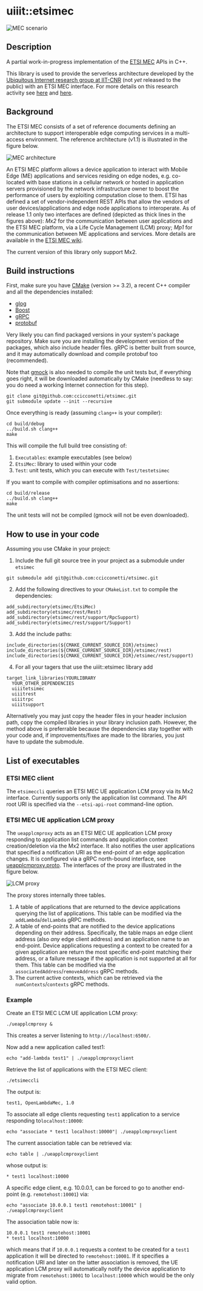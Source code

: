 # uiiit::etsimec

![MEC scenario](doc/scenario.png)

## Description

A partial work-in-progress implementation of the [ETSI MEC](https://www.etsi.org/technologies/multi-access-edge-computing) APIs in C++.

This library is used to provide the serverless architecture developed by the [Ubiquitous Internet research group at IIT-CNR](http://cnd.iit.cnr.it/) (not _yet_ released to the public) with an ETSI MEC interface. For more details on this research activity see [here](https://ccicconetti.github.io/cloudcom2018.html) and [here](https://ccicconetti.github.io/percom2019.html).

## Background

The ETSI MEC consists of a set of reference documents defining an architecture to support interoperable edge computing services in a multi-access environment. The reference architecture (v1.1) is illustrated in the figure below.

![MEC architecture](doc/reference_architecture.png)

An ETSI MEC platform allows a device application to interact with Mobile Edge (ME) applications and services residing on edge nodes, e.g. co-located with base stations in a cellular network or hosted in application servers provisioned by the network infrastructure owner to boost the performance of users by exploiting computation close to them.
ETSI has defined a set of vendor-independent REST APIs that allow the vendors of user devices/applications and edge node applications to interoperate.
As of release 1.1 only two interfaces are defined (depicted as thick lines in the figures above): *Mx2* for the communication between user applications and the ETSI MEC platform, via a Life Cycle Management (LCM) proxy; *Mp1* for the communication between ME applications and services.
More details are available in the [ETSI MEC wiki](https://mecwiki.etsi.org/index.php?title=Main_Page).

The current version of this library only support Mx2.

## Build instructions

First, make sure you have [CMake](https://cmake.org/) (version >= 3.2), a recent C++ compiler and all the dependencies installed:

- [glog](https://github.com/google/glog)
- [Boost](https://www.boost.org/)
- [gRPC](https://grpc.io/)
- [protobuf](https://developers.google.com/protocol-buffers/)

Very likely you can find packaged versions in your system's package repository.
Make sure you are installing the development version of the packages, which also include header files.
gRPC is better built from source, and it may automatically download and compile protobuf too (recommended).

Note that [gmock](https://github.com/google/googlemock) is also needed to compile the unit tests but, if everything goes right, it will be downloaded automatically by CMake (needless to say: you do need a working Internet connection for this step).

```
git clone git@github.com:ccicconetti/etsimec.git
git submodule update --init --recursive
```

Once everything is ready (assuming `clang++` is your compiler):

```
cd build/debug
../build.sh clang++
make
```

This will compile the full build tree consisting of:

1. `Executables`: example executables (see below)
2. `EtsiMec`: library to used within your code
2. `Test`: unit tests, which you can execute with `Test/testetsimec`

If you want to compile with compiler optimisations and no assertions:

```
cd build/release
../build.sh clang++
make
```

The unit tests will not be compiled (gmock will not be even downloaded).

## How to use in your code

Assuming you use CMake in your project:

1. Include the full git source tree in your project as a submodule under `etsimec`

```
git submodule add git@github.com:ccicconetti/etsimec.git
```

2. Add the following directives to your `CMakeList.txt` to compile the dependencies:

```
add_subdirectory(etsimec/EtsiMec)
add_subdirectory(etsimec/rest/Rest)
add_subdirectory(etsimec/rest/support/RpcSupport)
add_subdirectory(etsimec/rest/support/Support)
```

3. Add the include paths:

```
include_directories(${CMAKE_CURRENT_SOURCE_DIR}/etsimec)
include_directories(${CMAKE_CURRENT_SOURCE_DIR}/etsimec/rest)
include_directories(${CMAKE_CURRENT_SOURCE_DIR}/etsimec/rest/support)
```

4. For all your tagers that use the uiiit::etsimec library add

```
target_link_libraries(YOURLIBRARY
  YOUR_OTHER_DEPENDENCIES
  uiiitetsimec
  uiiitrest
  uiiitrpc
  uiiitsupport
```

Alternatively you may just copy the header files in your header inclusion path, copy the compiled libraries in your library inclusion path.
However, the method above is preferrable because the dependencies stay together with your code and, if improvements/fixes are made to the libraries, you just have to update the submodule.

## List of executables

### ETSI MEC client

The `etsimeccli` queries an ETSI MEC UE application LCM proxy via its Mx2 interface.
Currently supports only the application list command.
The API root URI is specified via the `--etsi-api-root` command-line option.

### ETSI MEC UE application LCM proxy

The `ueapplcmproxy` acts as an ETSI MEC UE application LCM proxy responding to application list commands and application context creation/deletion via the Mx2 interface.
It also notifies the user applications that specified a notification URI as the end-point of an edge application changes.
It is configured via a gRPC north-bound interface, see [ueapplcmproxy.proto](EtsiMec/ueapplcmproxy.proto).
The interfaces of the proxy are illustrated in the figure below.

![LCM proxy](doc/ueapplcmproxy.png)

The proxy stores internally three tables.

1. A table of applications that are returned to the device applications querying the list of applications. This table can be modified via the `addLambda`/`delLambda` gRPC methods.
2. A table of end-points that are notified to the device applications depending on their address. Specifically, the table maps an edge client address (also _any_ edge client address) and an application name to an end-point. Device applications requesting a context to be created for a given application are return the most specific end-point matching their address, or a failure message if the application is not supported at all for them. This table can be modified via the `associatedAddress`/`removeAddress` gRPC methods.
3. The current active contexts, which can be retrieved via the `numContexts`/`contexts` gRPC methods.

### Example

Create an ETSI MEC LCM UE application LCM proxy:

```
./ueapplcmproxy &
```

This creates a server listening to `http://localhost:6500/`.

Now add a new application called test1:

```
echo "add-lambda test1" | ./ueapplcmproxyclient
```

Retrieve the list of applications with the ETSI MEC client:

```
./etsimeccli

```

The output is:

```
test1, OpenLambdaMec, 1.0
```

To associate all edge clients requesting `test1` application to a service responding to`localhost:10000`:

```
echo "associate * test1 localhost:10000"| ./ueapplcmproxyclient
```

The current association table can be retrieved via:

```
echo table | ./ueapplcmproxyclient
```

whose output is:

```
* test1 localhost:10000
```

A specific edge client, e.g. 10.0.0.1, can be forced to go to another end-point (e.g. `remotehost:10001`) via:

```
echo "associate 10.0.0.1 test1 remotehost:10001" | ./ueapplcmproxyclient
```

The association table now is:

```
10.0.0.1 test1 remotehost:10001
* test1 localhost:10000
```

which means that if `10.0.0.1` requests a context to be created for a `test1` application it will be directed to `remotehost:10001`. If it specifies a notification URI and later on the latter association is removed, the UE application LCM proxy will automatically notify the device application to migrate from `remotehost:10001` to `localhost:10000` which would be the only valid option.
